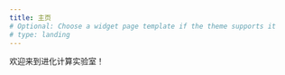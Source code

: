 ```yaml
---
title: 主页
# Optional: Choose a widget page template if the theme supports it
# type: landing
---
```


欢迎来到进化计算实验室！ 